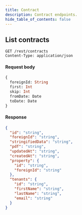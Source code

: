 ```yaml
---
title: Contract
description: Contract endpoints.
hide_table_of_contents: false
---
```


## List contracts

```request
GET /rest/contracts
Content-Type: application/json
```

#### Request body

```graphql
{
  foreignId: String
  first: Int
  skip: Int
  fromDate: Date
  toDate: Date
}
```

#### Response

```json
{
  "id": "string",
  "foreignId": "string",
  "stringifiedData": "string",
  "pdf": "string",
  "updatedAt": "string",
  "createdAt": "string",
  "property": {
    "id": "string",
    "foreignId": "string"
  },
  "tenants": {
    "id": "string",
    "firstName": "string",
    "lastName": "string",
    "email": "string"
  }
}
```
